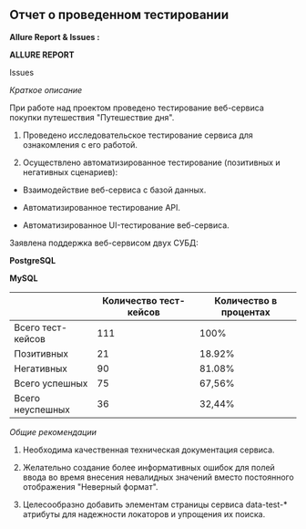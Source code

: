## Отчет о проведенном тестировании

**Allure Report & Issues :**

**ALLURE REPORT**

Issues

*Краткое описание*

При работе над проектом проведено тестирование веб-сервиса покупки путешествия "Путешествие дня".

1. Проведено исследовательское тестирование сервиса для ознакомления с его работой.

2. Осуществлено автоматизированное тестирование (позитивных и негативных сценариев):

* Взаимодействие веб-сервиса с базой данных.

* Автоматизированное тестирование API.

* Автоматизированное UI-тестирование веб-сервиса.

Заявлена поддержка веб-сервисом двух СУБД:

**PostgreSQL**

**MySQL**

|                   | Количество тест-кейсов | Количество	в процентах |
|------------------ | ---------------------- |------------------------|
| Всего тест-кейсов |         111             | 100%                   | 
|    Позитивных     |       	21	          | 18.92%                 |
|    Негативных	    |           90            | 	81.08%                |
|   Всего успешных  |       	75	          | 67,56%                 |
|  Всего неуспешных	|           36            | 	32,44%                | 

*Общие рекомендации*

1. Необходима качественная техническая документация сервиса.

2. Желательно создание более информативных ошибок для полей ввода во время внесения невалидных значений вместо постоянного отображения "Неверный формат".

3. Целесообразно добавить элементам страницы сервиса data-test-* атрибуты для надежности локаторов и упрощения их поиска.